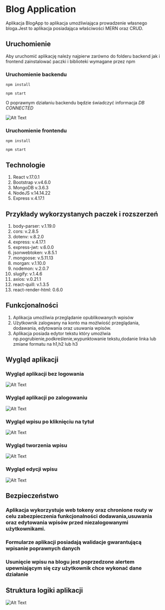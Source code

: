 # Blog Application

Aplikacja BlogApp to aplikacja umożliwiająca prowadzenie własnego bloga.Jest to aplikacja posiadająca właściwości MERN oraz CRUD. 

## Uruchomienie

Aby uruchomić aplikację należy najpierw zarówno do folderu backend jak i frontend zainstalować paczki i biblioteki wymagane przez npm

### Uruchomienie backendu 
`npm install`

`npm start`

O poprawnym działaniu backendu będzie świadczyć informacja  *DB CONNECTED*

![Alt Text](https://i.ibb.co/zxXwp2j/Screenshot-11.png)

### Uruchomienie frontendu 
`npm install`

`npm start`


## Technologie 

1. React v.17.0.1
2. Bootstrap v.v4.6.0
3. MongoDB v.3.6.3
4. NodeJS  v.14.14.22
5. Express v.4.17.1

## Przykłady wykorzystanych paczek i rozszerzeń

1. body-parser: v.1.19.0
2. cors: v.2.8.5
3. dotenv: v.8.2.0
4. express: v.4.17.1
5. express-jwt: v.6.0.0
6. jsonwebtoken: v.8.5.1
7. mongoose: v.5.11.13
8. morgan: v.1.10.0
9. nodemon: v.2.0.7
10. slugify: v.1.4.6
11. axios: v.0.21.1
12. react-quill: v.1.3.5
13. react-render-html: 0.6.0


## Funkcjonalności

1. Aplikacja umożliwia przeglądanie opublikowanych wpisów
2. Użytkownik zalogwany na konto ma możlwiość przeglądania, dodawania, edytowania oraz usuwania wpisów.
3. Aplikacja posiada edytor tekstu który umożlwia np.pogrubienie,podkreślenie,wypunktowanie tekstu,dodanie linka lub zmiane formatu na h1,h2 lub h3

## Wygląd aplikacji

### Wygląd aplikacji bez logowania
![Alt Text](https://i.ibb.co/W6xHZ3p/Screenshot-9.png)

### Wygląd aplikacji po zalogowaniu
![Alt Text](https://i.ibb.co/SnvYHvx/Screenshot-1.png)

### Wygląd wpisu po kliknięciu na tytuł
![Alt Text](https://i.ibb.co/xfJpyWH/Screenshot-4.png)

### Wygląd tworzenia wpisu
![Alt Text](https://i.ibb.co/cF6LLXs/Screenshot-2.png)

### Wygląd edycji wpisu
![Alt Text](https://i.ibb.co/ngRm3n9/Screenshot-3.png)

## Bezpieczeństwo
### Aplikacja wykorzystuje web tokeny oraz chronione routy w celu zabezpieczenia funkcjonalności dodawania,usuwania oraz edytowania wpisów przed niezalogowanymi użytkownikami.
### Formularze aplikacji posiadają walidacje gwarantującą wpisanie poprawnych danych
### Usunięcie wpisu na blogu jest poprzedzone alertem upewniającym się czy użytkownik chce wykonać dane działanie

## Struktura logiki aplikacji
![Alt Text](https://webassets.mongodb.com/_com_assets/cms/MEAN_stack-0pdlo3qwbn.png)


